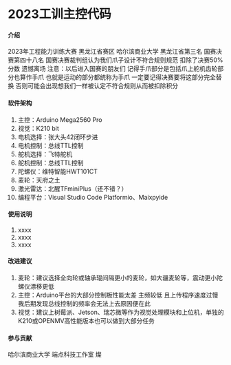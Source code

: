 # 2023工训主控代码

#### 介绍
  2023年工程能力训练大赛 黑龙江省赛区 哈尔滨商业大学
  黑龙江省第三名 国赛决赛第四十八名
  国赛决赛裁判组认为我们爪子设计不符合规则规范 扣除了决赛50%分数 遗憾离场
  注意：以后进入国赛的朋友们 记得手爪部分是包括爪上舵机齿轮部分也算作手爪 也就是运动的部分都统称为手爪 一定要记得决赛要将这部分完全替换
  否则可能会出现想我们一样被认定不符合规则从而被扣除积分

#### 软件架构
1.  主控：Arduino Mega2560 Pro
2.  视觉：K210 bit
3.  电机选择：张大头42闭环步进
4.  电机控制：总线TTL控制
5.  舵机选择：飞特舵机
6.  舵机控制：总线TTL控制
7.  陀螺仪：维特智能HWT101CT
8.  麦轮：天府之土
9.  激光雷达：北醒TFminiPlus（还不错？）
10. 编程平台：Visual Studio Code Platformio、Maixpyide

#### 使用说明
1.  xxxx
2.  xxxx
3.  xxxx

#### 改进建议
1.  麦轮：建议选择全向轮或轴承辊间隔更小的麦轮，如大疆麦轮等，震动更小陀螺仪漂移更低
2.  主控：Arduino平台的大部分控制板性能太差 主频较低 且上传程序速度过慢 我后期发现总线控制的频率会无法上去原因便在此
3.  视觉：建议上树莓派、Jetson、瑞芯微等作为视觉处理模块和上位机，单独的K210或OPENMV高性能版本也可以做到大部分任务

#### 参与贡献
哈尔滨商业大学 端点科技工作室 燦
